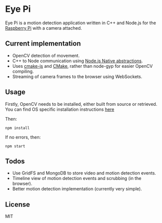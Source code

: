 # Eye Pi
Eye Pi is a motion detection application written in C++ and Node.js for the [Raspberry Pi](https://www.raspberrypi.org/) with a camera attached.

## Current implementation
 - OpenCV detection of movement.
 - C++ to Node communication using [Node.js Native abstractions](https://github.com/nodejs/nan).
 - Uses [cmake-js](https://github.com/cmake-js/cmake-js) and [CMake](https://cmake.org/), rather than node-gyp for easier OpenCV compiling.
 - Streaming of camera frames to the browser using WebSockets.

## Usage
Firstly, OpenCV needs to be installed, either built from source or retrieved. You can find OS specific installation instructions [here](https://docs.opencv.org/2.4/doc/tutorials/introduction/table_of_content_introduction/table_of_content_introduction.html)

Then: 
```
npm install
```
If no errors, then:
```
npm start
```

## Todos
 - Use GridFS and MongoDB to store video and motion detection events.
 - Timeline view of motion detection events and scrubbing (in the browser).
 - Better motion detection implementation (currently very simple).

License
----

MIT